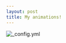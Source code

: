 ```yaml
---
layout: post
title: My animations!
---
```


![_config.yml](http://www.fnm3d.com/files/1513/2612/5997/2dSectionImages.jpg)
